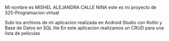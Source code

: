 Mi nombre es MISHEL ALEJANDRA CALLE NINA este es mi proyecto de 325-Programacion virtual

Subi los archivos de mi aplicacion realizada en Android Studio con Kotlin y Base de Datos en SQL lite En este aplicacion realizamos un CRUD para una lista de peliculas
